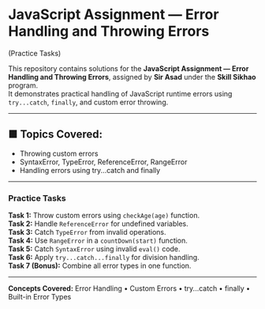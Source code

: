 # JavaScript Assignment — Error Handling and Throwing Errors  
(Practice Tasks)

This repository contains solutions for the **JavaScript Assignment — Error Handling and Throwing Errors**, assigned by **Sir Asad** under the **Skill Sikhao** program.  
It demonstrates practical handling of JavaScript runtime errors using `try...catch`, `finally`, and custom error throwing.

---

## ■ Topics Covered:
- Throwing custom errors  
- SyntaxError, TypeError, ReferenceError, RangeError  
- Handling errors using try...catch and finally  

---

### **Practice Tasks**
**Task 1:** Throw custom errors using `checkAge(age)` function.  
**Task 2:** Handle `ReferenceError` for undefined variables.  
**Task 3:** Catch `TypeError` from invalid operations.  
**Task 4:** Use `RangeError` in a `countDown(start)` function.  
**Task 5:** Catch `SyntaxError` using invalid `eval()` code.  
**Task 6:** Apply `try...catch...finally` for division handling.  
**Task 7 (Bonus):** Combine all error types in one function.

---

**Concepts Covered:** Error Handling • Custom Errors • try...catch • finally • Built-in Error Types
